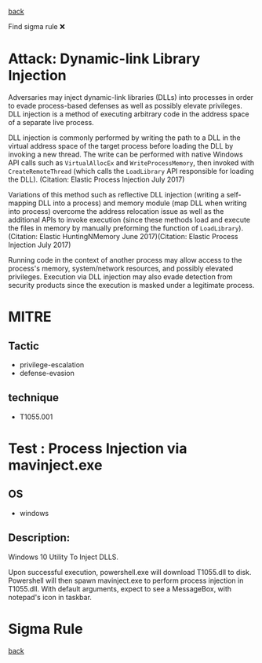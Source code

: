 
[back](../index.md)

Find sigma rule :x: 

# Attack: Dynamic-link Library Injection 

Adversaries may inject dynamic-link libraries (DLLs) into processes in order to evade process-based defenses as well as possibly elevate privileges. DLL injection is a method of executing arbitrary code in the address space of a separate live process.  

DLL injection is commonly performed by writing the path to a DLL in the virtual address space of the target process before loading the DLL by invoking a new thread. The write can be performed with native Windows API calls such as <code>VirtualAllocEx</code> and <code>WriteProcessMemory</code>, then invoked with <code>CreateRemoteThread</code> (which calls the <code>LoadLibrary</code> API responsible for loading the DLL). (Citation: Elastic Process Injection July 2017) 

Variations of this method such as reflective DLL injection (writing a self-mapping DLL into a process) and memory module (map DLL when writing into process) overcome the address relocation issue as well as the additional APIs to invoke execution (since these methods load and execute the files in memory by manually preforming the function of <code>LoadLibrary</code>).(Citation: Elastic HuntingNMemory June 2017)(Citation: Elastic Process Injection July 2017) 

Running code in the context of another process may allow access to the process's memory, system/network resources, and possibly elevated privileges. Execution via DLL injection may also evade detection from security products since the execution is masked under a legitimate process. 

# MITRE
## Tactic
  - privilege-escalation
  - defense-evasion


## technique
  - T1055.001


# Test : Process Injection via mavinject.exe
## OS
  - windows


## Description:
Windows 10 Utility To Inject DLLS.

Upon successful execution, powershell.exe will download T1055.dll to disk. Powershell will then spawn mavinject.exe to perform process injection in T1055.dll.
With default arguments, expect to see a MessageBox, with notepad's icon in taskbar.


# Sigma Rule


[back](../index.md)
